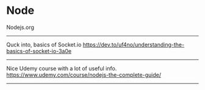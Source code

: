 # Node

Nodejs.org

---

Quck into, basics of Socket.io
https://dev.to/uf4no/understanding-the-basics-of-socket-io-3a0e

---

Nice Udemy course with a lot of useful info.
https://www.udemy.com/course/nodejs-the-complete-guide/

---

